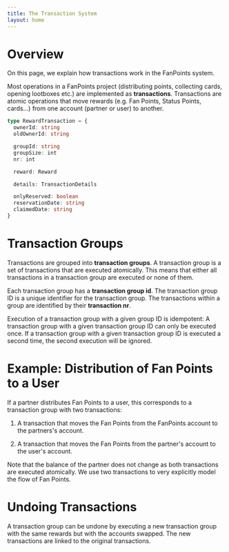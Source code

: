 ```yaml
---
title: The Transaction System
layout: home
---
```


# Overview

On this page, we explain how transactions work in the FanPoints system.

Most operations in a FanPoints project (distributing points, collecting cards, opening lootboxes etc.) are implemented as **transactions**. Transactions are atomic operations that move rewards (e.g. Fan Points, Status Points, cards...) from one account (partner or user) to another.

```typescript
type RewardTransaction = {
  ownerId: string
  oldOwnerId: string

  groupId: string
  groupSize: int
  nr: int

  reward: Reward

  details: TransactionDetails

  onlyReserved: boolean
  reservationDate: string
  claimedDate: string
}
``````

# Transaction Groups

Transactions are grouped into **transaction groups**. A transaction group is a set of transactions that are executed atomically. This means that either all transactions in a transaction group are executed or none of them.

Each transaction group has a **transaction group id**. The transaction group ID is a unique identifier for the transaction group. The transactions within a group are identified by their **transaction nr**.

Execution of a transaction group with a given group ID is idempotent: A transaction group with a given transaction group ID can only be executed once. If a transaction group with a given transaction group ID is executed a second time, the second execution will be ignored.

# Example: Distribution of Fan Points to a User

If a partner distributes Fan Points to a user, this corresponds to a transaction group with two transactions:

1. A transaction that moves the Fan Points from the FanPoints account to the partners's account.

2. A transaction that moves the Fan Points from the partner's account to the user's account.

Note that the balance of the partner does not change as both transactions are executed atomically. We use two transactions to very explicitly model the flow of Fan Points.

# Undoing Transactions

A transaction group can be undone by executing a new transaction group with the same rewards but with the accounts swapped. The new transactions are linked to the original transactions.

